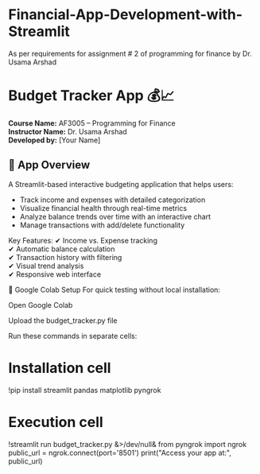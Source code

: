 # Financial-App-Development-with-Streamlit
As per requirements for assignment # 2 of programming for finance by Dr. Usama Arshad

# Budget Tracker App 💰📈

**Course Name:** AF3005 – Programming for Finance  
**Instructor Name:** Dr. Usama Arshad  
**Developed by:** [Your Name]  

## 📌 App Overview

A Streamlit-based interactive budgeting application that helps users:
- Track income and expenses with detailed categorization
- Visualize financial health through real-time metrics
- Analyze balance trends over time with an interactive chart
- Manage transactions with add/delete functionality

Key Features:
✔ Income vs. Expense tracking  
✔ Automatic balance calculation  
✔ Transaction history with filtering  
✔ Visual trend analysis  
✔ Responsive web interface  

🚀 Google Colab Setup
For quick testing without local installation:

Open Google Colab

Upload the budget_tracker.py file

Run these commands in separate cells:
# Installation cell
!pip install streamlit pandas matplotlib pyngrok

# Execution cell
!streamlit run budget_tracker.py &>/dev/null&
from pyngrok import ngrok
public_url = ngrok.connect(port='8501')
print("Access your app at:", public_url)
